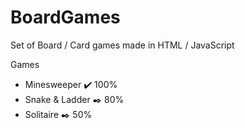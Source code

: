 # BoardGames
Set of Board / Card games made in HTML / JavaScript

Games
- Minesweeper :heavy_check_mark: 100% 
- Snake & Ladder :black_nib: 80%
- Solitaire :black_nib: 50% 
